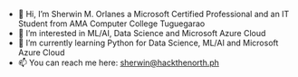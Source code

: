 - 👋 Hi, I’m Sherwin M. Orlanes a Microsoft Certified Professional and an IT Student from AMA Computer College Tuguegarao
- 👀 I’m interested in ML/AI, Data Science and Microsoft Azure Cloud
- 🌱 I’m currently learning Python for Data Science, ML/AI and Microsoft Azure Cloud
- 📫 You can reach me here: sherwin@hackthenorth.ph

<!---
eyzoius/eyzoius is a ✨ special ✨ repository because its `README.md` (this file) appears on your GitHub profile.
You can click the Preview link to take a look at your changes.
--->
